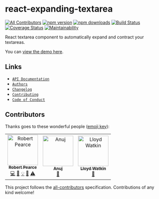 # react-expanding-textarea
[![All Contributors](https://img.shields.io/badge/all_contributors-3-orange.svg?style=flat-square)](#contributors)
[![npm version](https://img.shields.io/npm/v/react-expanding-textarea.svg)](https://www.npmjs.com/package/react-expanding-textarea) [![npm downloads](https://img.shields.io/npm/dt/react-expanding-textarea.svg)](https://www.npmjs.com/package/react-expanding-textarea) [![Build Status](https://travis-ci.org/rpearce/react-expanding-textarea.svg?branch=master)](https://travis-ci.org/rpearce/react-expanding-textarea) [![Coverage Status](https://coveralls.io/repos/github/rpearce/react-expanding-textarea/badge.svg?branch=master)](https://coveralls.io/github/rpearce/react-expanding-textarea?branch=master) [![Maintainability](https://api.codeclimate.com/v1/badges/f1395be9796a63b3d9a2/maintainability)](https://codeclimate.com/github/rpearce/react-expanding-textarea/maintainability)

React textarea component to automatically expand and contract your textareas.

You can [view the demo here](http://rpearce.github.io/react-expanding-textarea/).

## Links
* [`API Documentation`](./API.md)
* [`Authors`](./AUTHORS)
* [`Changelog`](./CHANGELOG.md)
* [`Contributing`](./CONTRIBUTING.md)
* [`Code of Conduct`](./CODE_OF_CONDUCT.md)

## Contributors

Thanks goes to these wonderful people ([emoji key](https://github.com/kentcdodds/all-contributors#emoji-key)):

<!-- ALL-CONTRIBUTORS-LIST:START - Do not remove or modify this section -->
<!-- prettier-ignore -->
<table><tr><td align="center"><a href="https://robertwpearce.com"><img src="https://avatars2.githubusercontent.com/u/592876?v=4" width="100px;" alt="Robert Pearce"/><br /><sub><b>Robert Pearce</b></sub></a><br /><a href="https://github.com/rpearce/react-expanding-textarea/commits?author=rpearce" title="Code">💻</a> <a href="https://github.com/rpearce/react-expanding-textarea/commits?author=rpearce" title="Documentation">📖</a> <a href="#example-rpearce" title="Examples">💡</a> <a href="#ideas-rpearce" title="Ideas, Planning, & Feedback">🤔</a> <a href="https://github.com/rpearce/react-expanding-textarea/commits?author=rpearce" title="Tests">⚠️</a></td><td align="center"><a href="http://shuffle.do/@anuj"><img src="https://avatars2.githubusercontent.com/u/9633371?v=4" width="100px;" alt="Anuj"/><br /><sub><b>Anuj</b></sub></a><br /><a href="https://github.com/rpearce/react-expanding-textarea/issues?q=author%3Aoyeanuj" title="Bug reports">🐛</a></td><td align="center"><a href="http://www.evilprofessor.co.uk"><img src="https://avatars0.githubusercontent.com/u/271622?v=4" width="100px;" alt="Lloyd Watkin"/><br /><sub><b>Lloyd Watkin</b></sub></a><br /><a href="#question-lloydwatkin" title="Answering Questions">💬</a></td></tr></table>

<!-- ALL-CONTRIBUTORS-LIST:END -->

This project follows the [all-contributors](https://github.com/kentcdodds/all-contributors) specification. Contributions of any kind welcome!
